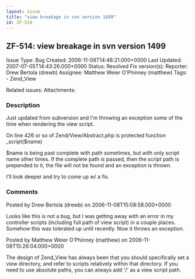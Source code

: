 ```yaml
---
layout: issue
title: "view breakage in svn version 1499"
id: ZF-514
---
```


ZF-514: view breakage in svn version 1499
-----------------------------------------

 Issue Type: Bug Created: 2006-11-08T14:48:21.000+0000 Last Updated: 2007-07-05T14:43:26.000+0000 Status: Resolved Fix version(s): 
 Reporter:  Drew Bertola (drewb)  Assignee:  Matthew Weier O'Phinney (matthew)  Tags: - Zend\_View
 
 Related issues: 
 Attachments: 
### Description

Just updated from subversion and I'm throwing an exception some of the time when rendering the view script.

On line 426 or so of Zend/View/Abstract.php is protected function \_script($name)

$name is being past complete with path sometimes, but with only script name other times. If the complete path is passed, then the script path is prepended to it, the file will not be found and an exception is thrown.

I'll look deeper and try to come up w/ a fix.

 

 

### Comments

Posted by Drew Bertola (drewb) on 2006-11-08T15:08:58.000+0000

Looks like this is not a bug, but I was getting away with an error in my controller scripts (including full path of view script) in a couple places. Somehow this was tolerated up until recently. Now it throws an exception.

 

 

Posted by Matthew Weier O'Phinney (matthew) on 2006-11-08T15:26:04.000+0000

The design of Zend\_View has always been that you should specifically set a view directory, and refer to scripts relatively within that directory. If you need to use absolute paths, you can always add '/' as a view script path.

 

 